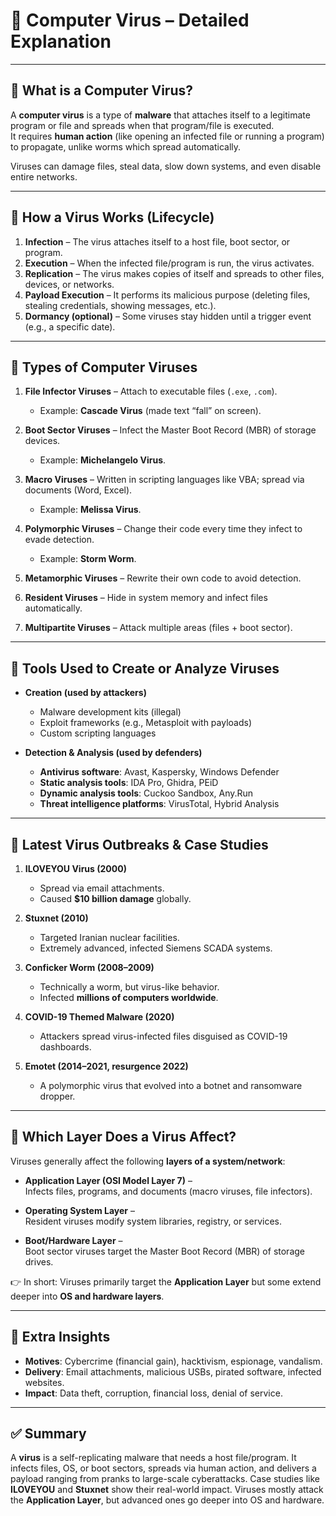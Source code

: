 # 🦠 Computer Virus – Detailed Explanation  

---

## 🔹 What is a Computer Virus?  
A **computer virus** is a type of **malware** that attaches itself to a legitimate program or file and spreads when that program/file is executed.  
It requires **human action** (like opening an infected file or running a program) to propagate, unlike worms which spread automatically.  

Viruses can damage files, steal data, slow down systems, and even disable entire networks.  

---

## 🔹 How a Virus Works (Lifecycle)
1. **Infection** – The virus attaches itself to a host file, boot sector, or program.  
2. **Execution** – When the infected file/program is run, the virus activates.  
3. **Replication** – The virus makes copies of itself and spreads to other files, devices, or networks.  
4. **Payload Execution** – It performs its malicious purpose (deleting files, stealing credentials, showing messages, etc.).  
5. **Dormancy (optional)** – Some viruses stay hidden until a trigger event (e.g., a specific date).  

---

## 🔹 Types of Computer Viruses
1. **File Infector Viruses** – Attach to executable files (`.exe`, `.com`).  
   - Example: **Cascade Virus** (made text “fall” on screen).  

2. **Boot Sector Viruses** – Infect the Master Boot Record (MBR) of storage devices.  
   - Example: **Michelangelo Virus**.  

3. **Macro Viruses** – Written in scripting languages like VBA; spread via documents (Word, Excel).  
   - Example: **Melissa Virus**.  

4. **Polymorphic Viruses** – Change their code every time they infect to evade detection.  
   - Example: **Storm Worm**.  

5. **Metamorphic Viruses** – Rewrite their own code to avoid detection.  

6. **Resident Viruses** – Hide in system memory and infect files automatically.  

7. **Multipartite Viruses** – Attack multiple areas (files + boot sector).  

---

## 🔹 Tools Used to Create or Analyze Viruses
- **Creation (used by attackers)**  
  - Malware development kits (illegal)  
  - Exploit frameworks (e.g., Metasploit with payloads)  
  - Custom scripting languages  

- **Detection & Analysis (used by defenders)**  
  - **Antivirus software**: Avast, Kaspersky, Windows Defender  
  - **Static analysis tools**: IDA Pro, Ghidra, PEiD  
  - **Dynamic analysis tools**: Cuckoo Sandbox, Any.Run  
  - **Threat intelligence platforms**: VirusTotal, Hybrid Analysis  

---

## 🔹 Latest Virus Outbreaks & Case Studies
1. **ILOVEYOU Virus (2000)**  
   - Spread via email attachments.  
   - Caused **$10 billion damage** globally.  

2. **Stuxnet (2010)**  
   - Targeted Iranian nuclear facilities.  
   - Extremely advanced, infected Siemens SCADA systems.  

3. **Conficker Worm (2008–2009)**  
   - Technically a worm, but virus-like behavior.  
   - Infected **millions of computers worldwide**.  

4. **COVID-19 Themed Malware (2020)**  
   - Attackers spread virus-infected files disguised as COVID-19 dashboards.  

5. **Emotet (2014–2021, resurgence 2022)**  
   - A polymorphic virus that evolved into a botnet and ransomware dropper.  

---

## 🔹 Which Layer Does a Virus Affect?  
Viruses generally affect the following **layers of a system/network**:  

- **Application Layer (OSI Model Layer 7)** –  
  Infects files, programs, and documents (macro viruses, file infectors).  

- **Operating System Layer** –  
  Resident viruses modify system libraries, registry, or services.  

- **Boot/Hardware Layer** –  
  Boot sector viruses target the Master Boot Record (MBR) of storage drives.  

👉 In short: Viruses primarily target the **Application Layer** but some extend deeper into **OS and hardware layers**.  

---

## 🔹 Extra Insights
- **Motives**: Cybercrime (financial gain), hacktivism, espionage, vandalism.  
- **Delivery**: Email attachments, malicious USBs, pirated software, infected websites.  
- **Impact**: Data theft, corruption, financial loss, denial of service.  

---

## ✅ Summary  
A **virus** is a self-replicating malware that needs a host file/program. It infects files, OS, or boot sectors, spreads via human action, and delivers a payload ranging from pranks to large-scale cyberattacks. Case studies like **ILOVEYOU** and **Stuxnet** show their real-world impact. Viruses mostly attack the **Application Layer**, but advanced ones go deeper into OS and hardware.  